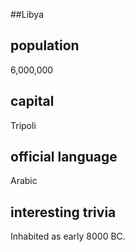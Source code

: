 ##Libya
## population
6,000,000

## capital
Tripoli
 
## official language
Arabic

## interesting trivia
Inhabited as early 8000 BC.


